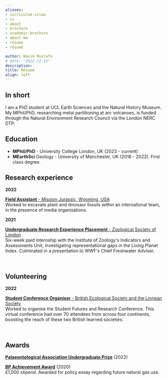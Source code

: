 ```yaml
---
aliases:
- curriculum-vitae
- cv
- about
- brochure
- academic-brochure
- about me
- resume
- résumé

author: Wasim Mustafa
# date: "2022-12-22"
description:
title: Résumé
align: left
---
```


## In short

I am a PhD student at UCL Earth Sciences and the Natural History Museum. My MPhil/PhD, researching metal partitioning at arc volcanoes, is funded through the Natural Environment Research Council via the London NERC DTP.

## Education

* **MPhil/PhD** - University College London, UK (2023 - current)
* **MEarthSci** Geology - University of Manchester, UK (2018 - 2022). First class degree.

## Research experience

**2022**

<u>**Field Assistant** - Mission Jurassic, Wyoming, USA</u> <br>Worked to excavate plant and dinosaur fossils within an international team, in the presence of media organisations.

<b>2021</b> 

<u>**Undergraduate Research Experience Placement** - Zoological Society of London</u> <br>Six-week paid internship with the Institute of Zoology's Indicators and Assessments Unit, investigating representational gaps in the Living Planet Index. Culminated in a presentation to WWF's Chief Freshwater Adviser.

<br>

## Volunteering

<b>2022</b> 

<u>**Student Conference Organiser** - British Ecological Society and the Linnean Society</u> <br> Worked to organise the Student Futures and Research Conference.  This virtual conference had over 70 attendees from across four continents, boosting the reach of these two British learned societies.

<br>

## Awards
<u>**Palaeontological Association Undergraduate Prize**</u> (2022)

<u>**BP Achievement Award**</u> (2020)<br>£1,000 stipend. Awarded for policy essay regarding future natural gas use.

<br>